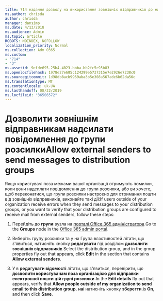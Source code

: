 ```yaml
---
title: 714 надання дозволу на використання зовнішніх відправників до електронної пошти, списків розсилки
ms.author: chrisda
author: chrisda
manager: dansimp
ms.date: 4/13/2018
ms.audience: Admin
ms.topic: article
ROBOTS: NOINDEX, NOFOLLOW
localization_priority: Normal
ms.collection: Adm_O365
ms.custom:
- "714"
- "3"
ms.assetid: 9efde695-25b4-4023-bbba-bb2fc5c95b83
ms.openlocfilehash: 1978e27e605c124299e5737315e7e2926e7238c0
ms.sourcegitcommit: 1d98db8acb9959aba3b5e308a567ade6b62da56c
ms.translationtype: MT
ms.contentlocale: uk-UA
ms.lasthandoff: 08/22/2019
ms.locfileid: "36506572"
---
```

# <a name="allow-external-senders-to-send-messages-to-distribution-groups"></a><span data-ttu-id="abcb9-102">Дозволити зовнішнім відправникам надсилати повідомлення до групи розсилки</span><span class="sxs-lookup"><span data-stu-id="abcb9-102">Allow external senders to send messages to distribution groups</span></span>

<span data-ttu-id="abcb9-103">Якщо користувачі поза межами вашої організації отримують помилки, коли вони надсилати повідомлення до групи розсилки, або ви хочете, щоб переконатися, що групи розсилки настроєно для отримання пошти від зовнішніх відправників, виконайте такі дії:</span><span class="sxs-lookup"><span data-stu-id="abcb9-103">If users outside of your organization receive errors when they send messages to your distribution groups, or you want to verify that your distribution groups are configured to receive mail from external senders, follow these steps:</span></span>

1. <span data-ttu-id="abcb9-104">Перейдіть до **групи** вузла на [порталі Office 365 адміністратора](https://portal.office.com/adminportal/home#/groups).</span><span class="sxs-lookup"><span data-stu-id="abcb9-104">Go to the **Groups** node in the [Office 365 admin portal](https://portal.office.com/adminportal/home#/groups).</span></span>

2. <span data-ttu-id="abcb9-105">Виберіть групу розсилки та у на Група властивостей літати, що з'явиться, натисніть кнопку **редагувати** під розділом **дозволити зовнішніх відправників**.</span><span class="sxs-lookup"><span data-stu-id="abcb9-105">Select the distribution group, and in the group properties fly out that appears, click **Edit** in the section that contains **Allow external senders**.</span></span>

3. <span data-ttu-id="abcb9-106">У в **редагувати відомості** літати, що з'явиться, перевірити, що **дозволити користувачам поза організацією для відправки електронної пошти цій групі розсилки.**</span><span class="sxs-lookup"><span data-stu-id="abcb9-106">In the **Edit details** fly out that appears, verify that **Allow people outside of my organization to send email to this distribution group.**</span></span> <span data-ttu-id="abcb9-107">**на**і натисніть кнопку **зберегти**.</span><span class="sxs-lookup"><span data-stu-id="abcb9-107">is **On**, and then click **Save**.</span></span>
